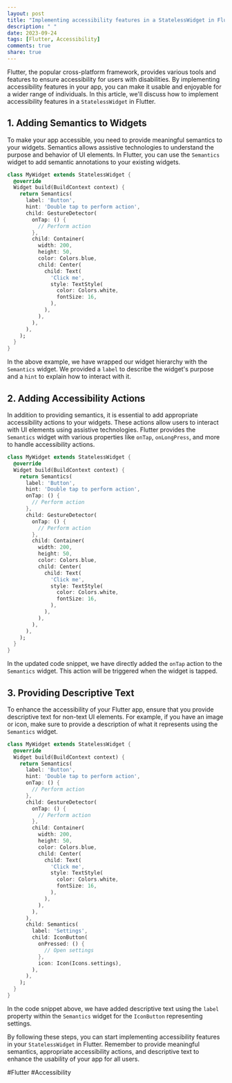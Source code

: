 ```yaml
---
layout: post
title: "Implementing accessibility features in a StatelessWidget in Flutter"
description: " "
date: 2023-09-24
tags: [Flutter, Accessibility]
comments: true
share: true
---
```


Flutter, the popular cross-platform framework, provides various tools and features to ensure accessibility for users with disabilities. By implementing accessibility features in your app, you can make it usable and enjoyable for a wider range of individuals. In this article, we'll discuss how to implement accessibility features in a `StatelessWidget` in Flutter.

## 1. Adding Semantics to Widgets

To make your app accessible, you need to provide meaningful semantics to your widgets. Semantics allows assistive technologies to understand the purpose and behavior of UI elements. In Flutter, you can use the `Semantics` widget to add semantic annotations to your existing widgets.

```dart
class MyWidget extends StatelessWidget {
  @override
  Widget build(BuildContext context) {
    return Semantics(
      label: 'Button',
      hint: 'Double tap to perform action',
      child: GestureDetector(
        onTap: () {
          // Perform action
        },
        child: Container(
          width: 200,
          height: 50,
          color: Colors.blue,
          child: Center(
            child: Text(
              'Click me',
              style: TextStyle(
                color: Colors.white,
                fontSize: 16,
              ),
            ),
          ),
        ),
      ),
    );
  }
}
```

In the above example, we have wrapped our widget hierarchy with the `Semantics` widget. We provided a `label` to describe the widget's purpose and a `hint` to explain how to interact with it.

## 2. Adding Accessibility Actions

In addition to providing semantics, it is essential to add appropriate accessibility actions to your widgets. These actions allow users to interact with UI elements using assistive technologies. Flutter provides the `Semantics` widget with various properties like `onTap`, `onLongPress`, and more to handle accessibility actions.

```dart
class MyWidget extends StatelessWidget {
  @override
  Widget build(BuildContext context) {
    return Semantics(
      label: 'Button',
      hint: 'Double tap to perform action',
      onTap: () {
        // Perform action
      },
      child: GestureDetector(
        onTap: () {
          // Perform action
        },
        child: Container(
          width: 200,
          height: 50,
          color: Colors.blue,
          child: Center(
            child: Text(
              'Click me',
              style: TextStyle(
                color: Colors.white,
                fontSize: 16,
              ),
            ),
          ),
        ),
      ),
    );
  }
}
```

In the updated code snippet, we have directly added the `onTap` action to the `Semantics` widget. This action will be triggered when the widget is tapped.

## 3. Providing Descriptive Text

To enhance the accessibility of your Flutter app, ensure that you provide descriptive text for non-text UI elements. For example, if you have an image or icon, make sure to provide a description of what it represents using the `Semantics` widget.

```dart
class MyWidget extends StatelessWidget {
  @override
  Widget build(BuildContext context) {
    return Semantics(
      label: 'Button',
      hint: 'Double tap to perform action',
      onTap: () {
        // Perform action
      },
      child: GestureDetector(
        onTap: () {
          // Perform action
        },
        child: Container(
          width: 200,
          height: 50,
          color: Colors.blue,
          child: Center(
            child: Text(
              'Click me',
              style: TextStyle(
                color: Colors.white,
                fontSize: 16,
              ),
            ),
          ),
        ),
      ),
      child: Semantics(
        label: 'Settings',
        child: IconButton(
          onPressed: () {
            // Open settings
          },
          icon: Icon(Icons.settings),
        ),
      ),
    );
  }
}
```

In the code snippet above, we have added descriptive text using the `label` property within the `Semantics` widget for the `IconButton` representing settings.

By following these steps, you can start implementing accessibility features in your `StatelessWidget` in Flutter. Remember to provide meaningful semantics, appropriate accessibility actions, and descriptive text to enhance the usability of your app for all users.

#Flutter #Accessibility